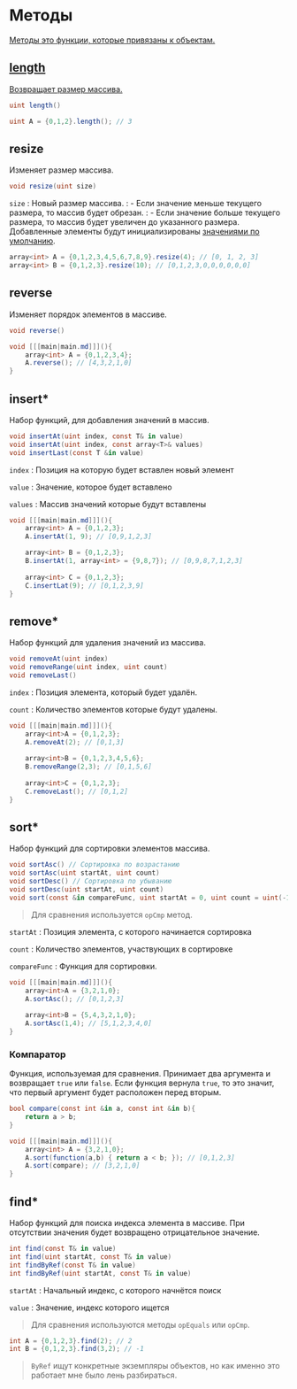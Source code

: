<show-structure for="chapter,procedure" depth="2"/>

# Методы

<a href="https://www.angelcode.com/angelscript/sdk/docs/manual/doc_datatypes_arrays.html#doc_datatypes_array_addon_mthd"/>

Методы это функции, которые привязаны к объектам.

## length

Возвращает размер массива.

```C#
uint length()
```

```C#
uint A = {0,1,2}.length(); // 3
```

## resize

Изменяет размер массива.

```C#
void resize(uint size)
```

`size`
: Новый размер массива.
: - Если значение меньше текущего размера, то массив будет обрезан.
: - Если значение больше текущего размера, то массив будет увеличен до указанного размера.
Добавленные элементы будут инициализированы [значениями по умолчанию](var.md#initial-value).

```C#
array<int> A = {0,1,2,3,4,5,6,7,8,9}.resize(4); // [0, 1, 2, 3]
array<int> B = {0,1,2,3}.resize(10); // [0,1,2,3,0,0,0,0,0,0]
```

## reverse

Изменяет порядок элементов в массиве.

```C#
void reverse()
```

```C#
void [[[main|main.md]]](){
    array<int> A = {0,1,2,3,4};
    A.reverse(); // [4,3,2,1,0]
}
```

## insert*

Набор функций, для добавления значений в массив.

```C#
void insertAt(uint index, const T& in value)
void insertAt(uint index, const array<T>& values)
void insertLast(const T &in value)
```

`index`
: Позиция на которую будет вставлен новый элемент

`value`
: Значение, которое будет вставлено

`values`
: Массив значений которые будут вставлены

```C#
void [[[main|main.md]]](){
    array<int> A = {0,1,2,3};
    A.insertAt(1, 9); // [0,9,1,2,3]

    array<int> B = {0,1,2,3};
    B.insertAt(1, array<int> = {9,8,7}); // [0,9,8,7,1,2,3]
    
    array<int> C = {0,1,2,3};
    C.insertLat(9); // [0,1,2,3,9]
}
```

## remove*

Набор функций для удаления значений из массива.

```C#
void removeAt(uint index)
void removeRange(uint index, uint count)
void removeLast()
```

`index`
: Позиция элемента, который будет удалён.

`count`
: Количество элементов которые будут удалены.

```C#
void [[[main|main.md]]](){
    array<int>A = {0,1,2,3};
    A.removeAt(2); // [0,1,3]
    
    array<int>B = {0,1,2,3,4,5,6};
    B.removeRange(2,3); // [0,1,5,6]
    
    array<int>C = {0,1,2,3};
    C.removeLast(); // [0,1,2]
}
```

## sort*

Набор функций для сортировки элементов массива.

```C#
void sortAsc() // Сортировка по возрастанию
void sortAsc(uint startAt, uint count)
void sortDesc() // Сортировка по убыванию
void sortDesc(uint startAt, uint count)
void sort(const &in compareFunc, uint startAt = 0, uint count = uint(-1))
```

> Для сравнения используется `opCmp` метод.

`startAt`
: Позиция элемента, с которого начинается сортировка

`count`
: Количество элементов, участвующих в сортировке

`compareFunc`
: Функция для сортировки.

```C#
void [[[main|main.md]]](){
    array<int>A = {3,2,1,0};    
    A.sortAsc(); // [0,1,2,3]
    
    array<int>B = {5,4,3,2,1,0};    
    A.sortAsc(1,4); // [5,1,2,3,4,0]
}
```

### Компаратор

Функция, используемая для сравнения. Принимает два аргумента и возвращает `true` или `false`. Если функция
вернула `true`, то это значит, что первый аргумент будет расположен перед вторым.

```C#
bool compare(const int &in a, const int &in b){
    return a > b;
}

void [[[main|main.md]]](){
    array<int> A = {3,2,1,0};
    A.sort(function(a,b) { return a < b; }); // [0,1,2,3]
    A.sort(compare); // [3,2,1,0]
}
```

## find*

Набор функций для поиска индекса элемента в массиве. При отсутствии значения будет возвращено отрицательное значение.

```C#
int find(const T& in value)
int find(uint startAt, const T& in value)
int findByRef(const T& in value)
int findByRef(uint startAt, const T& in value)
```

`startAt`
: Начальный индекс, с которого начнётся поиск

`value`
: Значение, индекс которого ищется

> Для сравнения используются методы `opEquals` или `opCmp`.

```C#
int A = {0,1,2,3}.find(2); // 2
int B = {0,1,2,3}.find(3,2); // -1
```

> `ByRef` ищут конкретные экземпляры объектов, но как именно это работает мне было лень разбираться.
